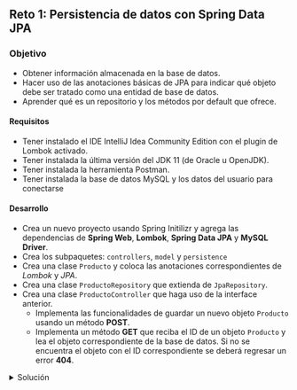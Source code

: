 ## Reto 1: Persistencia de datos con Spring Data JPA

### Objetivo
- Obtener información almacenada en la base de datos.
- Hacer uso de las anotaciones básicas de JPA para indicar qué objeto debe ser tratado como una entidad de base de datos.
- Aprender qué es un repositorio y los métodos por default que ofrece.

#### Requisitos
- Tener instalado el IDE IntelliJ Idea Community Edition con el plugin de Lombok activado.
- Tener instalada la última versión del JDK 11 (de Oracle u OpenJDK).
- Tener instalada la herramienta Postman.
- Tener instalada la base de datos MySQL y los datos del usuario para conectarse


#### Desarrollo
- Crea un nuevo proyecto usando Spring Initilizr y agrega las dependencias de **Spring Web**, **Lombok**, **Spring Data JPA** y **MySQL Driver**.
- Crea los subpaquetes: `controllers`, `model` y `persistence`
- Crea una clase `Producto` y coloca las anotaciones correspondientes de *Lombok* y *JPA*.
- Crea una clase `ProductoRepository` que extienda de `JpaRepository`.
- Crea una clase `ProductoController` que haga uso de la interface anterior.
  - Implementa las funcionalidades de guardar un nuevo objeto `Producto` usando un método **POST**.
  - Implementa un método **GET** que reciba el ID de un objeto `Producto` y lea el objeto correspondiente de la base de datos. Si no se encuentra el objeto con el ID correspondiente se deberá regresar un error **404**.

<details>
	<summary>Solución</summary>
1. Crea un proyecto Maven usando Spring Initializr desde el IDE IntelliJ Idea.

2. En la ventana que se abre selecciona las siguientes opciones:
- Grupo, artefacto y nombre del proyecto.
- Tipo de proyecto: **Maven Project**.
- Lenguaje: **Java**.
- Forma de empaquetar la aplicación: **jar**.
- **Versión de Java: 11**.

3. En la siguiente ventana elige **Spring Web**, **Lombok**, **Spring Data JPA** y **MySQL Driver** como dependencia del proyecto.

4. Dale un nombre y una ubicación al proyecto y presiona el botón *Finish*.

5. En el proyecto que se acaba de crear debes tener el siguiente paquete `org.bedu.java.backend.sesion6.reto1`. Dentro crea los subpaquetes: `controllers`, `model` y `persistence`.

6. Dentro del paquete `model` crea una clase llamada `Producto` con los siguientes atributos:
```java
    private Long id;
    private String nombre;
    private String categoria;
    private float precio;
    private String numeroRegistro;
    private LocalDate fechaCreacion;
```
7. Decora la clase con la anotación `@Data` de *Lombok*:
```java
@Data
public class Producto {

}
```

8. Decora también la clase con las siguientes anotaciones de JPA:
```java
@Data
@Table (name = "PRODUCTOS")
@Entity
public class Producto {

}
```

9. Decora los atributos `id`, `numeroRegistro` y `fechaCreacion` con las siguientes anotaciones:
```java
    @Id
    @GeneratedValue(strategy = GenerationType.IDENTITY)
    private Long id;
    private String nombre;
    private String categoria;
    private float precio;

    @Column(name = "numero_registro", length = 20)
    private String numeroRegistro;

    @Column(name = "fecha_creacion")
    private LocalDate fechaCreacion;
```

10. En el paquete `persistence` crea una **interface** llamada `ProductoRepository` que extienda de `JpaRepository`. Esta interface permanecerá sin métodos:
```java
public interface ProductoRepository extends JpaRepository<Producto, Long> {

}
```

11. En el paquete `controllers` crea una nueva clase llamada `ProductoController` y decórala con las anotaciones de Spring MVC para indicar que esta clase es un controlador web.
```java
@RestController
@RequestMapping("/producto")
public class ProductoController {

}
```

12. Crea un método **POST** que reciba un objeto `Cliente` como parámetro y regrese un código de respuesta **201** y otro método `getProducto` que reciba el id del producto:
```java
    @PostMapping
    public ResponseEntity<Void> creaProducto(@RequestBody Producto producto){
        return ResponseEntity.created(URI.create()).build();
    }
    
    @GetMapping("/{productoId}")
    public ResponseEntity<Producto> getProducto(@PathVariable Long productoId){
        return ResponseEntity.ok();
    }
```

13. Agrega un atributo `final` de tipo `ProductoRepository`:

```java
private final ProductoRepository productoRepository;
```

14. Usa la anotación `@RequiredArgsConstructor` de *Lombok*.
```java
@RestController
@RequestMapping("/producto")
@RequiredArgsConstructor
public class ProductoController {

    private final ProductoRepository productoRepository;
}
```

15. Dentro del método `creaProducto` usa el objeto `productoRepository` para guardar el objeto en base de datos. Usa el `id` del objeto almacenado para regresarlo en la respuesta del método.
```java
    @PostMapping
    public ResponseEntity<Void> creaProducto(@RequestBody Producto producto){

        Producto productoDB = productoRepository.save(producto);

        return ResponseEntity.created(URI.create(String.valueOf(producto.getId()))).build();
    }
```

16. Dentro del método `getProducto` busca el objeto con el id recibido, si existe regrésalo, sino regregsa un error indicando que el objeto no se ha encontrado.
```java
    @GetMapping("/{productoId}")
    public ResponseEntity<Producto> getProducto(@PathVariable Long productoId){

        Optional<Producto> productoDB = productoRepository.findById(productoId);

        if(!productoDB.isPresent())
            throw new ResponseStatusException(HttpStatus.NOT_FOUND, "El producto especificado no existe.");

        return ResponseEntity.ok(productoDB.get());
    }
```

17. En el directorio resources busca o crea el archivo `application.properties`. Coloca el siguiente contenido en el archivo (los valores entre los signos `<` y `>` reemplazalos con tus propios valores):
```
spring.jpa.hibernate.ddl-auto=update
spring.jpa.hibernate.generate_statistics=true
spring.jpa.properties.hibernate.dialect=org.hibernate.dialect.MySQL5Dialect
spring.datasource.driver-class-name=com.mysql.cj.jdbc.Driver
spring.datasource.url=jdbc:mysql://localhost:3306/bedu?serverTimezone=UTC
spring.datasource.username=<usuario>
spring.datasource.password=<password>
```

18. Ejecuta la aplicación y envía la siguinte petición desde Postman:
```json
{
    "nombre": "Curso Java Backend",
    "categoria": "Backend",
    "precio": 1.15,
    "numeroRegistro": "202-555-0125",
    "fechaCreacion": "2020-11-21"
}
```

debes tener la siguiente respuesta en la consola de Postman:

![imagen](img/img_01.png)

19. Envía una petición **GET** en Postman con el id **1**. Debes obtener la siguiente respuesta

![imagen](img/img_02.png)

</details>
